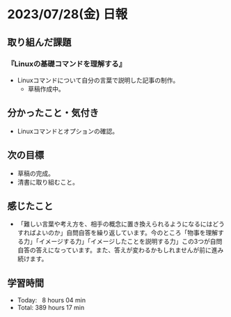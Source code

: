 # 2023/07/28(金) 日報

## 取り組んだ課題
### 『Linuxの基礎コマンドを理解する』
- Linuxコマンドについて自分の言葉で説明した記事の制作。
  - 草稿作成中。


## 分かったこと・気付き
- Linuxコマンドとオプションの確認。


## 次の目標
- 草稿の完成。
- 清書に取り組むこと。


## 感じたこと
- 「難しい言葉や考え方を、相手の概念に置き換えられるようになるにはどうすればよいのか」自問自答を繰り返しています。今のところ「物事を理解する力」「イメージする力」「イメージしたことを説明する力」この3つが自問自答の答えになっています。また、答えが変わるかもしれませんが前に進み続けます。


## 学習時間
- Today:&nbsp;&nbsp; 8 hours 04 min
- Total: 389 hours 17 min
